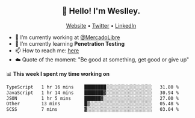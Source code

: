 <h2 align="center">👋 Hello! I'm Weslley.</h2>
<p align="center">
  <a href="http://weslleyneri.com.br">Website</a> •
  <a href="https://twitter.com/Weslley_Neri">Twitter</a> •
  <a href="https://www.linkedin.com/in/weslley-neri-3658908b">LinkedIn</a>
</p>


- 🔭 I’m currently working at [@MercadoLibre](https://github.com/mercadolibre)
- 🌱 I’m currently learning **Penetration Testing**
- 📫 How to reach me: [here](mailto:weslley39@gmail.com)
- ☁️ Quote of the moment: "Be good at something, get good or give up"

📊 **This week I spent my time working on**
<!--START_SECTION:waka-->

```txt
TypeScript   1 hr 16 mins    ████████░░░░░░░░░░░░░░░░░   31.80 %
JavaScript   1 hr 14 mins    ███████▓░░░░░░░░░░░░░░░░░   30.94 %
JSON         1 hr 5 mins     ██████▓░░░░░░░░░░░░░░░░░░   27.00 %
Other        13 mins         █▒░░░░░░░░░░░░░░░░░░░░░░░   05.48 %
SCSS         7 mins          ▓░░░░░░░░░░░░░░░░░░░░░░░░   03.04 %
```

<!--END_SECTION:waka-->

<!-- Inspired by https://github.com/gruselhaus/gruselhaus -->